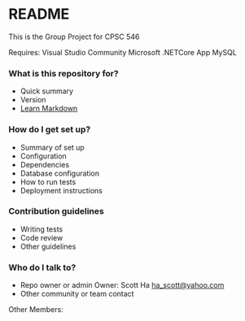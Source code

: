 # README #

This is the Group Project for CPSC 546

Requires:
Visual Studio Community
Microsoft .NETCore App
MySQL

### What is this repository for? ###

* Quick summary
* Version
* [Learn Markdown](https://bitbucket.org/tutorials/markdowndemo)

### How do I get set up? ###

* Summary of set up
* Configuration
* Dependencies
* Database configuration
* How to run tests
* Deployment instructions

### Contribution guidelines ###

* Writing tests
* Code review
* Other guidelines

### Who do I talk to? ###

* Repo owner or admin
Owner:
Scott Ha
ha_scott@yahoo.com
* Other community or team contact

Other Members:
